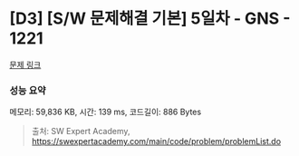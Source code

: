 # [D3] [S/W 문제해결 기본] 5일차 - GNS - 1221 

[문제 링크](https://swexpertacademy.com/main/code/problem/problemDetail.do?contestProbId=AV14jJh6ACYCFAYD) 

### 성능 요약

메모리: 59,836 KB, 시간: 139 ms, 코드길이: 886 Bytes



> 출처: SW Expert Academy, https://swexpertacademy.com/main/code/problem/problemList.do